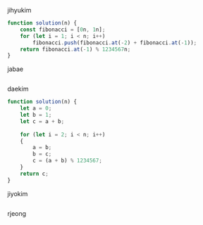 jihyukim
```js
function solution(n) {
    const fibonacci = [0n, 1n];
    for (let i = 1; i < n; i++)
        fibonacci.push(fibonacci.at(-2) + fibonacci.at(-1));
    return fibonacci.at(-1) % 1234567n;
}
```

jabae
```js
```

daekim
```js
function solution(n) {
    let a = 0;
    let b = 1;
    let c = a + b;
    
    for (let i = 2; i < n; i++)
    {
        a = b;
        b = c;
        c = (a + b) % 1234567;
    }
    return c;
}
```

jiyokim
```js
```

rjeong
```js
```
